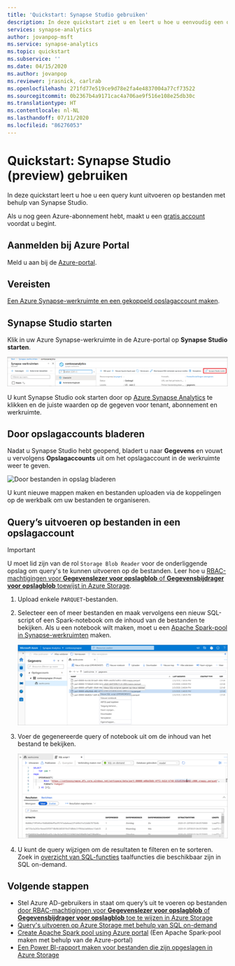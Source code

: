```yaml
---
title: 'Quickstart: Synapse Studio gebruiken'
description: In deze quickstart ziet u en leert u hoe u eenvoudig een query kunt uitvoeren op verschillende bestandstypen met Synapse Studio (preview).
services: synapse-analytics
author: jovanpop-msft
ms.service: synapse-analytics
ms.topic: quickstart
ms.subservice: ''
ms.date: 04/15/2020
ms.author: jovanpop
ms.reviewer: jrasnick, carlrab
ms.openlocfilehash: 271fd77e519ce9d78e2fa4e4837004a77cf73522
ms.sourcegitcommit: 0b2367b4a9171cac4a706ae9f516e108e25db30c
ms.translationtype: HT
ms.contentlocale: nl-NL
ms.lasthandoff: 07/11/2020
ms.locfileid: "86276053"
---
```

# <a name="quickstart-use-synapse-studio-preview"></a>Quickstart: Synapse Studio (preview) gebruiken

In deze quickstart leert u hoe u een query kunt uitvoeren op bestanden met behulp van Synapse Studio.

Als u nog geen Azure-abonnement hebt, maakt u een [gratis account](https://azure.microsoft.com/free/) voordat u begint.

## <a name="sign-in-to-the-azure-portal"></a>Aanmelden bij Azure Portal

Meld u aan bij de [Azure-portal](https://portal.azure.com/).

## <a name="prerequisites"></a>Vereisten

[Een Azure Synapse-werkruimte en een gekoppeld opslagaccount maken](quickstart-create-workspace.md).

## <a name="launch-synapse-studio"></a>Synapse Studio starten

Klik in uw Azure Synapse-werkruimte in de Azure-portal op **Synapse Studio starten**.

![Synapse Studio starten](./media/quickstart-synapse-studio/launch-synapse-workspace.png)

U kunt Synapse Studio ook starten door op [Azure Synapse Analytics](https://web.azuresynapse.net) te klikken en de juiste waarden op de gegeven voor tenant, abonnement en werkruimte.

## <a name="browse-storage-accounts"></a>Door opslagaccounts bladeren

Nadat u Synapse Studio hebt geopend, bladert u naar **Gegevens** en vouwt u vervolgens **Opslagaccounts** uit om het opslagaccount in de werkruimte weer te geven.

![Door bestanden in opslag bladeren](./media/quickstart-synapse-studio/browse-files-on-storage.png)

U kunt nieuwe mappen maken en bestanden uploaden via de koppelingen op de werkbalk om uw bestanden te organiseren.

## <a name="query-files-on-storage-account"></a>Query’s uitvoeren op bestanden in een opslagaccount

> [!IMPORTANT]
> U moet lid zijn van de rol `Storage Blob Reader` voor de onderliggende opslag om query's te kunnen uitvoeren op de bestanden. Leer hoe u [RBAC-machtigingen voor **Gegevenslezer voor opslagblob** of **Gegevensbijdrager voor opslagblob** toewijst in Azure Storage](../storage/common/storage-auth-aad-rbac-portal.md?toc=/azure/synapse-analytics/toc.json&bc=/azure/synapse-analytics/breadcrumb/toc.json#assign-a-built-in-rbac-role).

1. Upload enkele `PARQUET`-bestanden.
2. Selecteer een of meer bestanden en maak vervolgens een nieuw SQL-script of een Spark-notebook om de inhoud van de bestanden te bekijken. Als u een notebook wilt maken, moet u een [Apache Spark-pool in Synapse-werkruimten](quickstart-create-apache-spark-pool-studio.md) maken.

   ![Query’s uitvoeren op bestanden in opslag](./media/quickstart-synapse-studio/query-files-on-storage.png)

3. Voer de gegenereerde query of notebook uit om de inhoud van het bestand te bekijken.

   ![De inhoud van het bestand bekijken](./media/quickstart-synapse-studio/query-files-on-storage-result.png)

4. U kunt de query wijzigen om de resultaten te filteren en te sorteren. Zoek in [overzicht van SQL-functies](sql/overview-features.md) taalfuncties die beschikbaar zijn in SQL on-demand.

## <a name="next-steps"></a>Volgende stappen

- Stel Azure AD-gebruikers in staat om query’s uit te voeren op bestanden [door RBAC-machtigingen voor **Gegevenslezer voor opslagblob** of **Gegevensbijdrager voor opslagblob** toe te wijzen in Azure Storage](../storage/common/storage-auth-aad-rbac-portal.md?toc=/azure/synapse-analytics/toc.json&bc=/azure/synapse-analytics/breadcrumb/toc.json#assign-a-built-in-rbac-role)
- [Query's uitvoeren op Azure Storage met behulp van SQL on-demand](sql/on-demand-workspace-overview.md)
- [Create Apache Spark pool using Azure portal](quickstart-create-apache-spark-pool-portal.md) (Een Apache Spark-pool maken met behulp van de Azure-portal)
- [Een Power BI-rapport maken voor bestanden die zijn opgeslagen in Azure Storage](sql/tutorial-connect-power-bi-desktop.md)
